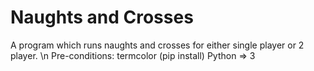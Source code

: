 # Naughts and Crosses 

A program which runs naughts and crosses for either single player or 2 player.
\n Pre-conditions: termcolor (pip install)
Python => 3

